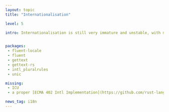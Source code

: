 ```yaml
---
layout: topic
title: "Internationalisation"

level: 5

intro: Internationalisation is still very immature and unstable, with most libraries being only weeks old and not used in production yet. Furthermore, other than the usual gettext approach, the Rust ecosystem doesn't offer much yet. ICU is completely non-existent.


packages:
 - fluent-locale
 - fluent
 - gettext
 - gettext-rs
 - intl_pluralrules
 - unic

missing:
 - ICU
 - a proper [ECMA 402 Intl Implementation](https://github.com/rust-lang/rfcs/issues/858)

news_tag: i18n
---
```

